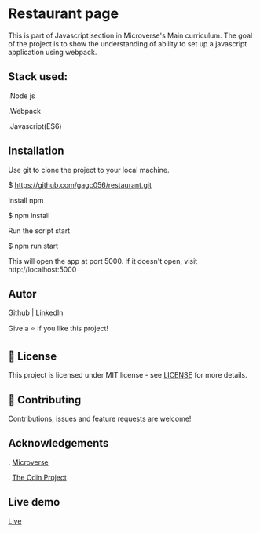 # Restaurant page

This is part of Javascript section in Microverse's Main curriculum. The goal of the project is to show the understanding of  ability to set up a javascript application using webpack.

## Stack used:
.Node js

.Webpack

.Javascript(ES6)

## Installation 
Use git to clone the project to your local machine.

$ https://github.com/gagc056/restaurant.git

Install npm

$ npm install

Run the script start

$ npm run start

This will open the app at port 5000. If it doesn't open, visit http://localhost:5000

## Autor

[Github](https://github.com/gagc056)  | [LinkedIn](https://www.linkedin.com/in/gastoncosta/)

Give a ⭐️ if you like this project!

## 📝 License

This project is licensed under MIT license - see [LICENSE](/LICENSE) for more details.

## 🤝 Contributing

Contributions, issues and feature requests are welcome!

## Acknowledgements
. [Microverse](https://www.microverse.org/)

. [The Odin Project](https://www.theodinproject.com/)

## Live demo
[Live](https://github.com/gagc056/restaurant/tree/restaurant)
